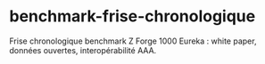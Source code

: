 # benchmark-frise-chronologique
Frise chronologique benchmark Z Forge 1000 Eureka : white paper, données ouvertes, interopérabilité AAA.
